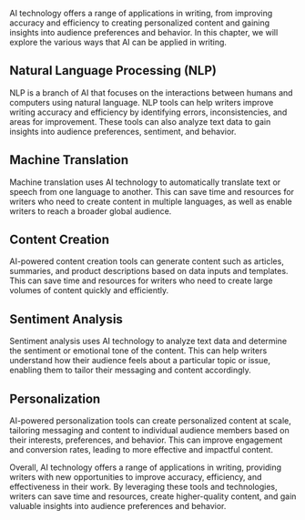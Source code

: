 
AI technology offers a range of applications in writing, from improving accuracy and efficiency to creating personalized content and gaining insights into audience preferences and behavior. In this chapter, we will explore the various ways that AI can be applied in writing.

Natural Language Processing (NLP)
---------------------------------

NLP is a branch of AI that focuses on the interactions between humans and computers using natural language. NLP tools can help writers improve writing accuracy and efficiency by identifying errors, inconsistencies, and areas for improvement. These tools can also analyze text data to gain insights into audience preferences, sentiment, and behavior.

Machine Translation
-------------------

Machine translation uses AI technology to automatically translate text or speech from one language to another. This can save time and resources for writers who need to create content in multiple languages, as well as enable writers to reach a broader global audience.

Content Creation
----------------

AI-powered content creation tools can generate content such as articles, summaries, and product descriptions based on data inputs and templates. This can save time and resources for writers who need to create large volumes of content quickly and efficiently.

Sentiment Analysis
------------------

Sentiment analysis uses AI technology to analyze text data and determine the sentiment or emotional tone of the content. This can help writers understand how their audience feels about a particular topic or issue, enabling them to tailor their messaging and content accordingly.

Personalization
---------------

AI-powered personalization tools can create personalized content at scale, tailoring messaging and content to individual audience members based on their interests, preferences, and behavior. This can improve engagement and conversion rates, leading to more effective and impactful content.

Overall, AI technology offers a range of applications in writing, providing writers with new opportunities to improve accuracy, efficiency, and effectiveness in their work. By leveraging these tools and technologies, writers can save time and resources, create higher-quality content, and gain valuable insights into audience preferences and behavior.
